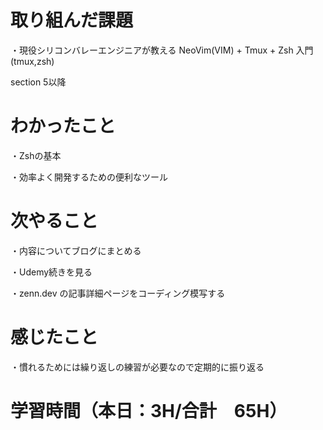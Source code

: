 # 取り組んだ課題
・現役シリコンバレーエンジニアが教える NeoVim(VIM) + Tmux + Zsh 入門(tmux,zsh)

section 5以降

# わかったこと
・Zshの基本

・効率よく開発するための便利なツール

# 次やること
・内容についてブログにまとめる

・Udemy続きを見る

・zenn.dev の記事詳細ページをコーディング模写する

# 感じたこと
・慣れるためには繰り返しの練習が必要なので定期的に振り返る

# 学習時間（本日：3H/合計　65H）
